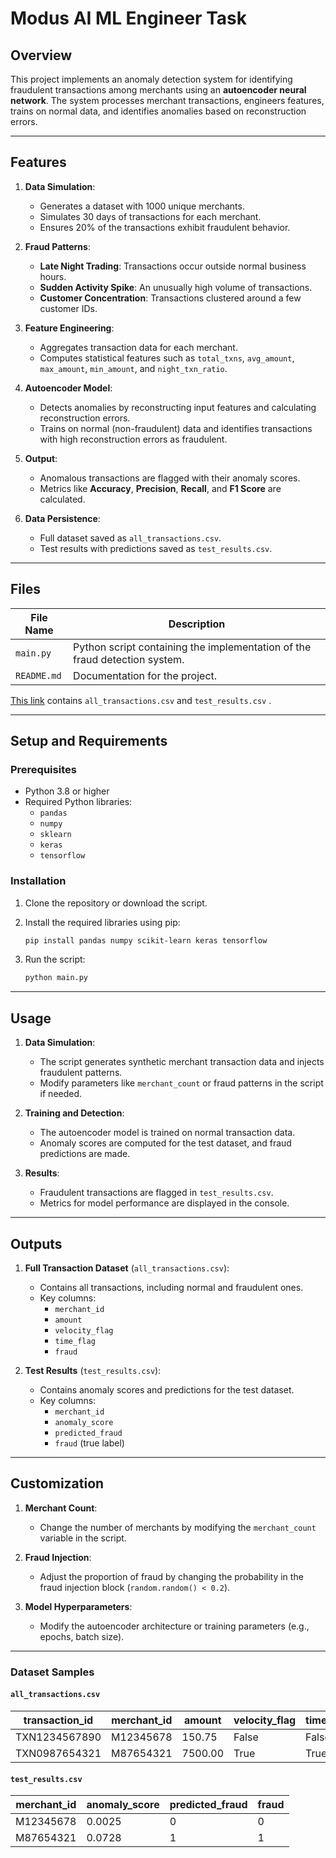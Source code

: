 # Modus AI ML Engineer Task
## Overview

This project implements an anomaly detection system for identifying fraudulent transactions among merchants using an **autoencoder neural network**. The system processes merchant transactions, engineers features, trains on normal data, and identifies anomalies based on reconstruction errors.

---

## Features

1. **Data Simulation**:
   - Generates a dataset with 1000 unique merchants.
   - Simulates 30 days of transactions for each merchant.
   - Ensures 20% of the transactions exhibit fraudulent behavior.

2. **Fraud Patterns**:
   - **Late Night Trading**: Transactions occur outside normal business hours.
   - **Sudden Activity Spike**: An unusually high volume of transactions.
   - **Customer Concentration**: Transactions clustered around a few customer IDs.

3. **Feature Engineering**:
   - Aggregates transaction data for each merchant.
   - Computes statistical features such as `total_txns`, `avg_amount`, `max_amount`, `min_amount`, and `night_txn_ratio`.

4. **Autoencoder Model**:
   - Detects anomalies by reconstructing input features and calculating reconstruction errors.
   - Trains on normal (non-fraudulent) data and identifies transactions with high reconstruction errors as fraudulent.

5. **Output**:
   - Anomalous transactions are flagged with their anomaly scores.
   - Metrics like **Accuracy**, **Precision**, **Recall**, and **F1 Score** are calculated.

6. **Data Persistence**:
   - Full dataset saved as `all_transactions.csv`.
   - Test results with predictions saved as `test_results.csv`.

---

## Files

| File Name              | Description                                                   |
|------------------------|---------------------------------------------------------------|
| `main.py`              | Python script containing the implementation of the fraud detection system. |
| `README.md`            | Documentation for the project.                               |


[This link](https://drive.google.com/drive/folders/1EFECZyVRZoyVRLuU28edbOqk8ADCfZRJ?usp=sharing) contains `all_transactions.csv` and `test_results.csv` .

---

## Setup and Requirements

### Prerequisites

- Python 3.8 or higher
- Required Python libraries:
  - `pandas`
  - `numpy`
  - `sklearn`
  - `keras`
  - `tensorflow`

### Installation

1. Clone the repository or download the script.
2. Install the required libraries using pip:

   ```bash
   pip install pandas numpy scikit-learn keras tensorflow
   ```

3. Run the script:

   ```bash
   python main.py
   ```

---

## Usage

1. **Data Simulation**:
   - The script generates synthetic merchant transaction data and injects fraudulent patterns.
   - Modify parameters like `merchant_count` or fraud patterns in the script if needed.

2. **Training and Detection**:
   - The autoencoder model is trained on normal transaction data.
   - Anomaly scores are computed for the test dataset, and fraud predictions are made.

3. **Results**:
   - Fraudulent transactions are flagged in `test_results.csv`.
   - Metrics for model performance are displayed in the console.

---

## Outputs

1. **Full Transaction Dataset** (`all_transactions.csv`):
   - Contains all transactions, including normal and fraudulent ones.
   - Key columns:
     - `merchant_id`
     - `amount`
     - `velocity_flag`
     - `time_flag`
     - `fraud`

2. **Test Results** (`test_results.csv`):
   - Contains anomaly scores and predictions for the test dataset.
   - Key columns:
     - `merchant_id`
     - `anomaly_score`
     - `predicted_fraud`
     - `fraud` (true label)

---


## Customization

1. **Merchant Count**:
   - Change the number of merchants by modifying the `merchant_count` variable in the script.

2. **Fraud Injection**:
   - Adjust the proportion of fraud by changing the probability in the fraud injection block (`random.random() < 0.2`).

3. **Model Hyperparameters**:
   - Modify the autoencoder architecture or training parameters (e.g., epochs, batch size).

---


### Dataset Samples

#### `all_transactions.csv`
| transaction_id | merchant_id | amount  | velocity_flag | time_flag | fraud |
|----------------|-------------|---------|---------------|-----------|-------|
| TXN1234567890  | M12345678   | 150.75  | False         | False     | 0     |
| TXN0987654321  | M87654321   | 7500.00 | True          | True      | 1     |

#### `test_results.csv`
| merchant_id | anomaly_score | predicted_fraud | fraud |
|-------------|---------------|-----------------|-------|
| M12345678   | 0.0025        | 0               | 0     |
| M87654321   | 0.0728        | 1               | 1     |

